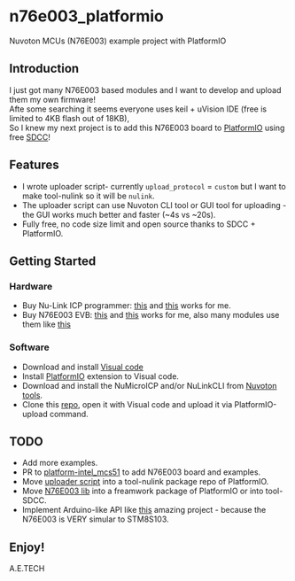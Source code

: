 # n76e003_platformio
 Nuvoton MCUs (N76E003) example project with PlatformIO


## Introduction
I just got many N76E003 based modules and I want to develop and upload them my own firmware!  
Afte some searching it seems everyone uses keil + uVision IDE (free is limited to 4KB flash out of 18KB),  
So I knew my next project is to add this N76E003 board to [PlatformIO](https://platformio.org/) using free [SDCC](http://sdcc.sourceforge.net)!

## Features
* I wrote uploader script- currently `upload_protocol` = `custom` but I want to make tool-nulink so it will be `nulink`.
* The uploader script can use Nuvoton CLI tool or GUI tool for uploading - the GUI works much better and faster (~4s vs ~20s).
* Fully free, no code size limit and open source thanks to SDCC + PlatformIO.

## Getting Started

### Hardware
* Buy Nu-Link ICP programmer: [this](https://www.aliexpress.com/item/32815222785.html) and [this](https://www.aliexpress.com/item/4000410409070.html) works for me.
* Buy N76E003 EVB: [this](https://www.aliexpress.com/item/1005002134285257.html) and [this](https://www.aliexpress.com/item/1005001893572711.html) works for me, also many modules use them like [this](https://www.aliexpress.com/item/33034099678.html)

### Software
* Download and install [Visual code](https://code.visualstudio.com/download)
* Install [PlatformIO](https://platformio.org/platformio-ide) extension to Visual code.
* Download and install the NuMicroICP and/or NuLinkCLI from [Nuvoton tools](https://www.nuvoton.com/tool-and-software/software-development-tool/programmer).
* Clone this [repo](https://github.com/arduino12/n76e003_platformio), open it with Visual code and upload it via PlatformIO-upload command.

## TODO
* Add more examples.
* PR to [platform-intel_mcs51](https://github.com/platformio/platform-intel_mcs51) to add N76E003 board and examples.
* Move [uploader script](https://github.com/arduino12/n76e003_platformio/blob/main/extra_script.py) into a tool-nulink package repo of PlatformIO.
* Move [N76E003 lib](https://github.com/arduino12/n76e003_platformio/tree/main/lib/N76E003) into a freamwork package of PlatformIO or into tool-SDCC.
* Implement Arduino-like API like [this](https://tenbaht.github.io/sduino/api/migration/) amazing project - because the N76E003 is VERY simular to STM8S103.

## Enjoy!
A.E.TECH

